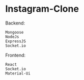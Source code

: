 # Instagram-Clone


Backend:

    Mongoose
    NodeJs
    ExpressJS
    Socket.io

Frontend:

    React
    Socket.io
    Material-Ui

